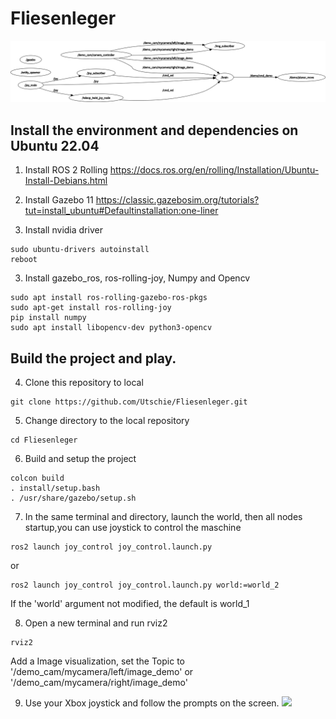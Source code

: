 # Fliesenleger
![](https://github.com/Utschie/Fliesenleger/blob/master/rosgraph.png)
## Install the environment and dependencies on Ubuntu 22.04
1. Install ROS 2 Rolling <https://docs.ros.org/en/rolling/Installation/Ubuntu-Install-Debians.html>

2. Install Gazebo 11 <https://classic.gazebosim.org/tutorials?tut=install_ubuntu#Defaultinstallation:one-liner>

3. Install nvidia driver  
```
sudo ubuntu-drivers autoinstall
reboot
```

3. Install gazebo_ros, ros-rolling-joy, Numpy and Opencv

```
sudo apt install ros-rolling-gazebo-ros-pkgs
sudo apt-get install ros-rolling-joy
pip install numpy
sudo apt install libopencv-dev python3-opencv
```
## Build the project and play.
4. Clone this repository to local
```
git clone https://github.com/Utschie/Fliesenleger.git
```

5. Change directory to the local repository
```
cd Fliesenleger
```

6. Build and setup the project
```
colcon build
. install/setup.bash
. /usr/share/gazebo/setup.sh
```

7. In the same terminal and directory, launch the world, then all nodes startup,you can use joystick to control the maschine
```
ros2 launch joy_control joy_control.launch.py
```
or  
```
ros2 launch joy_control joy_control.launch.py world:=world_2
```
If the 'world' argument not modified, the default is world_1

8. Open a new terminal and run rviz2
```
rviz2
```
Add a Image visualization, set the Topic to '/demo_cam/mycamera/left/image_demo' or '/demo_cam/mycamera/right/image_demo'

9. Use your Xbox joystick and follow the prompts on the screen.
![](https://github.com/Utschie/Fliesenleger/blob/master/video.gif)

